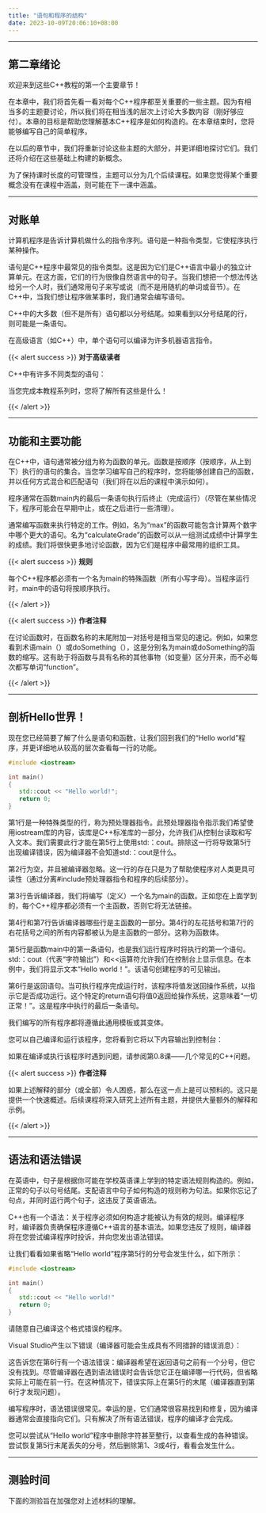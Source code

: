 ```yaml
---
title: "语句和程序的结构"
date: 2023-10-09T20:06:10+08:00
---
```


***
## 第二章绪论

欢迎来到这些C++教程的第一个主要章节！

在本章中，我们将首先看一看对每个C++程序都至关重要的一些主题。因为有相当多的主题要讨论，所以我们将在相当浅的层次上讨论大多数内容（刚好够应付）。本章的目标是帮助您理解基本C++程序是如何构造的。在本章结束时，您将能够编写自己的简单程序。

在以后的章节中，我们将重新讨论这些主题的大部分，并更详细地探讨它们。我们还将介绍在这些基础上构建的新概念。

为了保持课时长度的可管理性，主题可以分为几个后续课程。如果您觉得某个重要概念没有在课程中涵盖，则可能在下一课中涵盖。

***
## 对账单

计算机程序是告诉计算机做什么的指令序列。语句是一种指令类型，它使程序执行某种操作。

语句是C++程序中最常见的指令类型。这是因为它们是C++语言中最小的独立计算单元。在这方面，它们的行为很像自然语言中的句子。当我们想把一个想法传达给另一个人时，我们通常用句子来写或说（而不是用随机的单词或音节）。在C++中，当我们想让程序做某事时，我们通常会编写语句。

C++中的大多数（但不是所有）语句都以分号结尾。如果看到以分号结尾的行，则可能是一条语句。

在高级语言（如C++）中，单个语句可以编译为许多机器语言指令。

{{< alert success >}}
**对于高级读者**

C++中有许多不同类型的语句：

当您完成本教程系列时，您将了解所有这些是什么！

{{< /alert >}}

***
## 功能和主要功能

在C++中，语句通常被分组为称为函数的单元。函数是按顺序（按顺序，从上到下）执行的语句的集合。当您学习编写自己的程序时，您将能够创建自己的函数，并以任何方式混合和匹配语句（我们将在以后的课程中演示如何）。

程序通常在函数main内的最后一条语句执行后终止（完成运行）（尽管在某些情况下，程序可能会在早期中止，或在之后进行一些清理）。

通常编写函数来执行特定的工作。例如，名为“max”的函数可能包含计算两个数字中哪个更大的语句。名为“calculateGrade”的函数可以从一组测试成绩中计算学生的成绩。我们将很快更多地讨论函数，因为它们是程序中最常用的组织工具。

{{< alert success >}}
**规则**

每个C++程序都必须有一个名为main的特殊函数（所有小写字母）。当程序运行时，main中的语句将按顺序执行。

{{< /alert >}}

{{< alert success >}}
**作者注释**

在讨论函数时，在函数名称的末尾附加一对括号是相当常见的速记。例如，如果您看到术语main（）或doSomething（），这是分别名为main或doSomething的函数的缩写。这有助于将函数与具有名称的其他事物（如变量）区分开来，而不必每次都写单词“function”。

{{< /alert >}}

***
## 剖析Hello世界！

现在您已经简要了解了什么是语句和函数，让我们回到我们的“Hello world”程序，并更详细地从较高的层次查看每一行的功能。

```C++
#include <iostream>

int main()
{
   std::cout << "Hello world!";
   return 0;
}
```

第1行是一种特殊类型的行，称为预处理器指令。此预处理器指令指示我们希望使用iostream库的内容，该库是C++标准库的一部分，允许我们从控制台读取和写入文本。我们需要此行才能在第5行上使用std:：cout。排除这一行将导致第5行出现编译错误，因为编译器不会知道std:：cout是什么。

第2行为空，并且被编译器忽略。这一行的存在只是为了帮助使程序对人类更具可读性（通过分离#include预处理器指令和程序的后续部分）。

第3行告诉编译器，我们将编写（定义）一个名为main的函数。正如您在上面学到的，每个C++程序都必须有一个主函数，否则它将无法链接。

第4行和第7行告诉编译器哪些行是主函数的一部分。第4行的左花括号和第7行的右花括号之间的所有内容都被认为是主函数的一部分。这称为函数体。

第5行是函数main中的第一条语句，也是我们运行程序时将执行的第一个语句。std:：cout（代表“字符输出”）和<<运算符允许我们在控制台上显示信息。在本例中，我们将显示文本“Hello world！”。该语句创建程序的可见输出。

第6行是返回语句。当可执行程序完成运行时，该程序将值发送回操作系统，以指示它是否成功运行。这个特定的return语句将值0返回给操作系统，这意味着“一切正常！”。这是程序中执行的最后一条语句。

我们编写的所有程序都将遵循此通用模板或其变体。

您可以自己编译和运行该程序，您将看到它将以下内容输出到控制台：

如果在编译或执行该程序时遇到问题，请参阅第0.8课——几个常见的C++问题。

{{< alert success >}}
**作者注释**

如果上述解释的部分（或全部）令人困惑，那么在这一点上是可以预料的。这只是提供一个快速概述。后续课程将深入研究上述所有主题，并提供大量额外的解释和示例。

{{< /alert >}}

***
## 语法和语法错误

在英语中，句子是根据你可能在学校英语课上学到的特定语法规则构造的。例如，正常的句子以句号结尾。支配语言中句子如何构造的规则称为句法。如果你忘记了句点，并同时运行两个句子，这违反了英语语法。

C++也有一个语法：关于程序必须如何构造才能被认为有效的规则。编译程序时，编译器负责确保程序遵循C++语言的基本语法。如果您违反了规则，编译器将在您尝试编译程序时投诉，并向您发出语法错误。

让我们看看如果省略“Hello world”程序第5行的分号会发生什么，如下所示：

```C++
#include <iostream>

int main()
{
   std::cout << "Hello world!"
   return 0;
}
```

请随意自己编译这个格式错误的程序。

Visual Studio产生以下错误（编译器可能会生成具有不同措辞的错误消息）：

这告诉您在第6行有一个语法错误：编译器希望在返回语句之前有一个分号，但它没有找到。尽管编译器在遇到语法错误时会告诉您它正在编译哪一行代码，但省略实际上可能在前一行。在这种情况下，错误实际上在第5行的末尾（编译器直到第6行才发现问题）。

编写程序时，语法错误很常见。幸运的是，它们通常很容易找到和修复，因为编译器通常会直接指向它们。只有解决了所有语法错误，程序的编译才会完成。

您可以尝试从“Hello world”程序中删除字符甚至整行，以查看生成的各种错误。尝试恢复第5行末尾丢失的分号，然后删除第1、3或4行，看看会发生什么。

***
## 测验时间

下面的测验旨在加强您对上述材料的理解。

